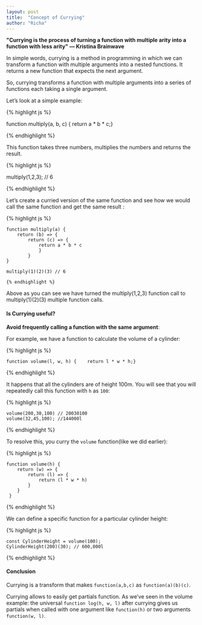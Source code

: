 ```yaml
---
layout: post
title:  "Concept of Currying"
author: "Richa"
---
```


**"Currying is the process of turning a function with multiple arity into a function with less arity"  — Kristina Brainwave**

In simple words, currying is a method in programming in which we can transform a function with multiple arguments into a nested functions. It returns a new function that expects the next argument.

So, currying transforms a function with multiple arguments into a series of functions each taking a single argument.

Let’s look at a simple example:

{% highlight js %}

  function multiply(a, b, c) { return a * b * c;}

{% endhighlight %}

This function takes three numbers, multiplies the numbers and returns the result.

{% highlight js %}

  multiply(1,2,3); // 6

{% endhighlight %}

Let’s create a curried version of the same  function and see how we would call the same function and get the same result :

{% highlight js %}

    function multiply(a) {    
        return (b) => {        
            return (c) => {            
                return a * b * c        
                }    
            }
    } 
    
    multiply(1)(2)(3) // 6

    {% endhighlight %}

Above as you can see we have turned the multiply(1,2,3) function call to multiply(1)(2)(3) multiple function calls.

#### Is Currying useful?

 **Avoid frequently calling a function with the same argument**:

For example, we have a function to calculate the volume of a cylinder:

{% highlight js %}

    function volume(l, w, h) {    return l * w * h;}

{% endhighlight %}

It happens that all the cylinders are of height 100m.
You will see that you will repeatedly call this function with `h` as `100`:

{% highlight js %}

    volume(200,30,100) // 20030100
    volume(32,45,100); //144000l

{% endhighlight %}
    

To resolve this, you curry the `volume` function(like we did earlier):

{% highlight js %}

    function volume(h) {    
        return (w) => {        
            return (l) => {            
                return (l * w * h)        
            }    
        }
     }
    

{% endhighlight %}

We can define a specific function for a particular cylinder height:

{% highlight js %}

    const CylinderHeight = volume(100);
    CylinderHeight(200)(30); // 600,000l

{% endhighlight %}


#### Conclusion 

Currying is a transform that makes `function(a,b,c)`  as `function(a)(b)(c)`. 

Currying allows to easily get partials function. As we’ve seen in the volume example: the universal `function log(h, w, l)` after currying gives us partials when called with one argument like `function(h)` or two arguments `function(w, l)`.













